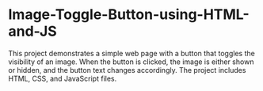 # Image-Toggle-Button-using-HTML-and-JS
This project demonstrates a simple web page with a button that toggles the visibility of an image. When the button is clicked, the image is either shown or hidden, and the button text changes accordingly. The project includes HTML, CSS, and JavaScript files.
